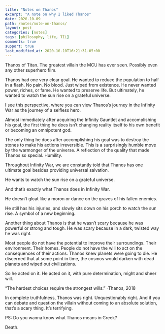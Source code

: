 ```yaml
---
title: "Notes on Thanos"
excerpt: "A note on why I liked Thanos"
date: 2020-10-09
path: /notes/note-on-thanos/
layout: post
categories: [notes]
tags: [philosophy, life, TIL]
comments: true
support: true
last_modified_at: 2020-10-10T16:21:31-05:00
---
```


Thanos of Titan. The greatest villain the MCU has ever seen. Possibly even any other superhero film.

Thanos had one very clear goal. He wanted to reduce the population to half in a flash. No pain. No blood. Just wiped from existence. He never wanted power, riches, or fame. He wanted to preserve life. But ultimately, he wanted to watch the sun rise on a grateful universe.

I see this perspective, where you can view Thanos’s journey in the Infinity War as the journey of a selfless hero.

Almost immediately after acquiring the Infinity Gauntlet and accomplishing his goal, the first thing he does isn’t changing reality itself to his own benefit or becoming an omnipotent god.

The only thing he does after accomplishing his goal was to destroy the stones to make his actions irreversible. This is a surprisingly humble move by the warmonger of the universe. A reflection of the quality that made Thanos so special. Humility.

Throughout Infinity War, we are constantly told that Thanos has one ultimate goal besides providing universal salvation.

He wants to watch the sun rise on a grateful universe.

And that’s exactly what Thanos does in Infinity War.

He doesn’t gloat like a moron or dance on the graves of his fallen enemies.

He still has his injuries, and slowly sits down on his porch to watch the sun rise. A symbol of a new beginning.

Another thing about Thanos is that he wasn’t scary because he was powerful or strong and tough. He was scary because in a dark, twisted way he was right.

Most people do not have the potential to improve their surroundings. Their environment. Their homes. People do not have the will to act on the consequences of their actions. Thanos knew planets were going to die. He discerned that at some point in time, the cosmos would darken with dead planets and wiped out civilizations.

So he acted on it. He acted on it, with pure determination, might and sheer will.

“The hardest choices require the strongest wills.” -Thanos, 2018

In complete truthfulness, Thanos was right. Unquestionably right. And if you can debate and question the villain without coming to an absolute solution, that’s a scary thing. It’s terrifying.

PS: Do you wanna know what Thanos means in Greek?

Death.
